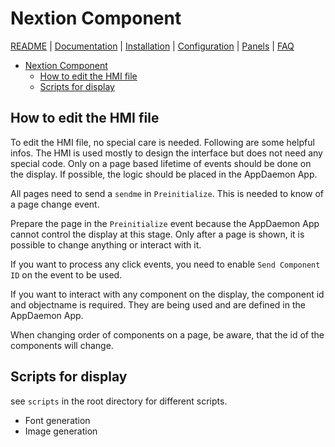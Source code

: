 # Nextion Component

[README](../README.md) | [Documentation](README.md) | [Installation](Install.md) | [Configuration](Config.md) | [Panels](panels/README.md) | [FAQ](FAQ.md)


- [Nextion Component](#nextion-component)
  - [How to edit the HMI file](#how-to-edit-the-hmi-file)
  - [Scripts for display](#scripts-for-display)

## How to edit the HMI file

To edit the HMI file, no special care is needed. Following are some helpful infos. The HMI is used mostly to design the interface but does not need any special code. Only on a page based lifetime of events should be done on the display. If possible, the logic should be placed in the AppDaemon App.

All pages need to send a `sendme` in `Preinitialize`. This is needed to know of a page change event.

Prepare the page in the `Preinitialize` event because the AppDaemon App cannot control the display at this stage. Only after a page is shown, it is possible to change anything or interact with it.

If you want to process any click events, you need to enable `Send Component ID` on the event to be used.

If you want to interact with any component on the display, the component id and objectname is required. They are being used and are defined in the AppDaemon App.

When changing order of components on a page, be aware, that the id of the components will change.

## Scripts for display

see `scripts` in the root directory for different scripts.

- Font generation
- Image generation
